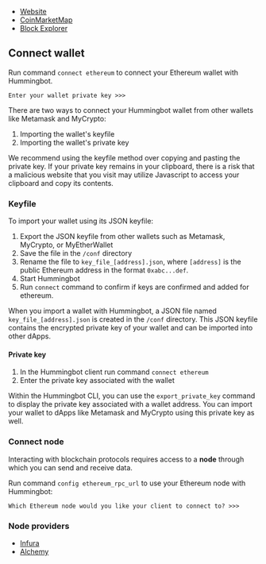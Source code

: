 * [Website](https://ethereum.org/)
* [CoinMarketMap](https://coinmarketcap.com/currencies/ethereum/)
* [Block Explorer](https://etherscan.io/)

## Connect wallet

Run command `connect ethereum` to connect your Ethereum wallet with Hummingbot.

```
Enter your wallet private key >>>
```

There are two ways to connect your Hummingbot wallet from other wallets like Metamask and MyCrypto:

1. Importing the wallet's keyfile
2. Importing the wallet's private key

We recommend using the keyfile method over copying and pasting the private key. If your private key remains in your clipboard, there is a risk that a malicious website that you visit may utilize Javascript to access your clipboard and copy its contents.

### Keyfile

To import your wallet using its JSON keyfile:

1. Export the JSON keyfile from other wallets such as Metamask, MyCrypto, or MyEtherWallet
2. Save the file in the `/conf` directory
3. Rename the file to `key_file_[address].json`, where `[address]` is the public Ethereum address in the format `0xabc...def`.
4. Start Hummingbot
5. Run `connect` command to confirm if keys are confirmed and added for ethereum.

When you import a wallet with Hummingbot, a JSON file named `key_file_[address].json` is created in the `/conf` directory. This JSON keyfile contains the encrypted private key of your wallet and can be imported into other dApps.

#### Private key

1. In the Hummingbot client run command `connect ethereum`
2. Enter the private key associated with the wallet

Within the Hummingbot CLI, you can use the `export_private_key` command to display the private key associated with a wallet address. You can import your wallet to dApps like Metamask and MyCrypto using this private key as well.

### Connect node

Interacting with blockchain protocols requires access to a **node** through which you can send and receive data.

Run command `config ethereum_rpc_url` to use your Ethereum node with Hummingbot:

```
Which Ethereum node would you like your client to connect to? >>>
```

### Node providers

* [Infura](https://infura.io/)
* [Alchemy](https://alchemyapi.io/)